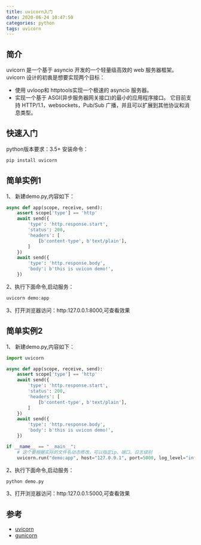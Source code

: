 ```yaml
---
title: uvicorn入门
date: 2020-06-24 10:47:50
categories: python
tags: uvicorn
---
```


## 简介
uvicorn 是一个基于 asyncio 开发的一个轻量级高效的 web 服务器框架。
uvicorn 设计的初衷是想要实现两个目标：
* 使用 uvloop和 httptools实现一个极速的 asyncio 服务器。
* 实现一个基于 ASGI(异步服务器网关接口)的最小的应用程序接口。
它目前支持 HTTP/1.1，websockets，Pub/Sub 广播，并且可以扩展到其他协议和消息类型。

## 快速入门
python版本要求：3.5+
安装命令：
```sh
pip install uvicorn
```

## 简单实例1
1、 新建demo.py,内容如下：
```python
async def app(scope, receive, send):
    assert scope['type'] == 'http'
    await send({
        'type': 'http.response.start',
        'status': 200,
        'headers': [
            [b'content-type', b'text/plain'],
        ]
    })
    await send({
        'type': 'http.response.body',
        'body': b'this is uvicon demo!',
    })
```
2、执行下面命令,启动服务：
```sh
uvicorn demo:app
```
3、打开浏览器访问：http:127.0.0.1:8000,可查看效果

## 简单实例2
1、 新建demo.py,内容如下：
```python
import uvicorn

async def app(scope, receive, send):
    assert scope['type'] == 'http'
    await send({
        'type': 'http.response.start',
        'status': 200,
        'headers': [
            [b'content-type', b'text/plain'],
        ]
    })
    await send({
        'type': 'http.response.body',
        'body': b'this is uvicon demo!',
    })

if __name__ == "__main__":
    # 这个要根据实际的文件名动态修改，可以指定ip、端口、日志级别
    uvicorn.run("demo:app", host="127.0.0.1", port=5000, log_level="info")
```
2、执行下面命令,启动服务：
```sh
python demo.py
```
3、打开浏览器访问：http:127.0.0.1:5000,可查看效果




## 参考
* [uvicorn](http://www.uvicorn.org)
* [gunicorn](https://gunicorn.org/)